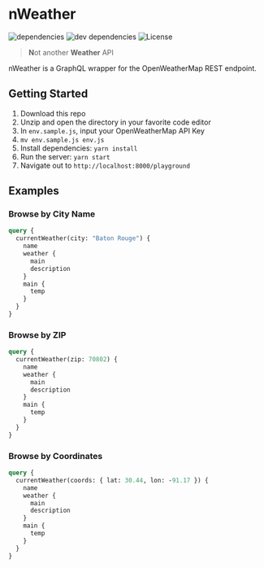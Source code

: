 # nWeather

![dependencies](https://img.shields.io/david/josefaidt/nWeather.svg?style=flat-square)
![dev dependencies](https://img.shields.io/david/dev/josefaidt/nWeather.svg?style=flat-square)
![License](https://img.shields.io/github/license/josefaidt/nWeather.svg?style=flat-square)

> **N**ot another **Weather** API

nWeather is a GraphQL wrapper for the OpenWeatherMap REST endpoint.

## Getting Started

1. Download this repo
2. Unzip and open the directory in your favorite code editor
3. In `env.sample.js`, input your OpenWeatherMap API Key
4. `mv env.sample.js env.js`
5. Install dependencies: `yarn install`
6. Run the server: `yarn start`
7. Navigate out to `http://localhost:8000/playground`

## Examples

### Browse by City Name

```graphql
query {
  currentWeather(city: "Baton Rouge") {
    name
    weather {
      main
      description
    }
    main {
      temp
    }
  }
}
```

### Browse by ZIP

```graphql
query {
  currentWeather(zip: 70802) {
    name
    weather {
      main
      description
    }
    main {
      temp
    }
  }
}
```

### Browse by Coordinates

```graphql
query {
  currentWeather(coords: { lat: 30.44, lon: -91.17 }) {
    name
    weather {
      main
      description
    }
    main {
      temp
    }
  }
}
```
